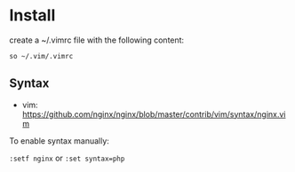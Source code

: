 # Install

create a ~/.vimrc file with the following content:
```
so ~/.vim/.vimrc
```
## Syntax

- vim: https://github.com/nginx/nginx/blob/master/contrib/vim/syntax/nginx.vim

To enable syntax manually:

```:setf nginx``` or ```:set syntax=php```

